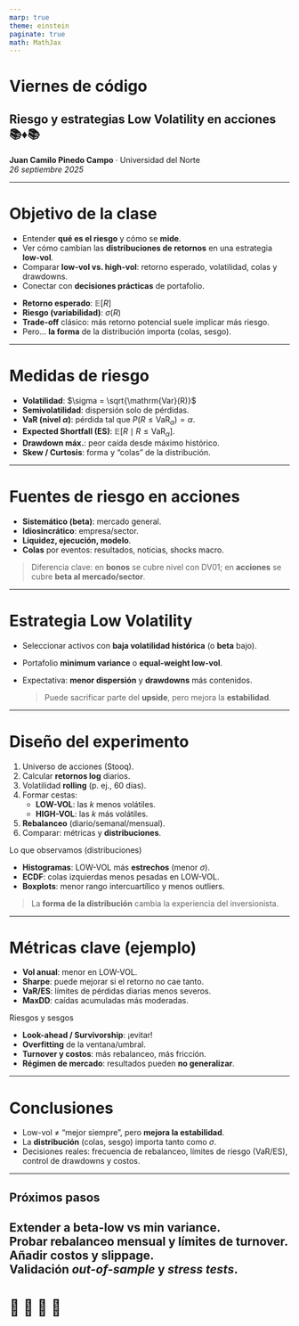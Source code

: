 ```yaml
---
marp: true
theme: einstein
paginate: true
math: MathJax
---
```


<!-- _class: lead -->
# Viernes de código
## Riesgo y estrategias **Low Volatility** en acciones 📚♦📚
**Juan Camilo Pinedo Campo** · Universidad del Norte  
_26 septiembre 2025_

---

<!-- _class: white-slide -->

# Objetivo de la clase

<div class="multicolumn Vcenter"><div>



- Entender **qué es el riesgo** y cómo se **mide**.
- Ver cómo cambian las **distribuciones de retornos** en una estrategia **low-vol**.
- Comparar **low-vol vs. high-vol**: retorno esperado, volatilidad, colas y drawdowns.
- Conectar con **decisiones prácticas** de portafolio.


</div><div>


- **Retorno esperado**: $\mathbb{E}[R]$
- **Riesgo (variabilidad)**: $\sigma(R)$
- **Trade-off** clásico: más retorno potencial suele implicar más riesgo.  
- Pero… **la forma** de la distribución importa (colas, sesgo).
</div></div>


---

# Medidas de riesgo

- **Volatilidad**: $\sigma = \sqrt{\mathrm{Var}(R)}$
- **Semivolatilidad**: dispersión solo de pérdidas.
- **VaR (nivel $\alpha$)**: pérdida tal que $P(R \leq \mathrm{VaR}_\alpha) = \alpha$.
- **Expected Shortfall (ES)**: $\mathbb{E}[R \mid R \leq \mathrm{VaR}_\alpha]$.
- **Drawdown máx.**: peor caída desde máximo histórico.
- **Skew / Curtosis**: forma y “colas” de la distribución.

---

# Fuentes de riesgo en acciones

- **Sistemático (beta)**: mercado general.
- **Idiosincrático**: empresa/sector.
- **Liquidez, ejecución, modelo**.
- **Colas** por eventos: resultados, noticias, shocks macro.


> Diferencia clave: en **bonos** se cubre nivel con DV01; en **acciones** se cubre **beta al mercado/sector**.


---

# Estrategia Low Volatility

- Seleccionar activos con **baja volatilidad histórica** (o **beta** bajo).
- Portafolio **minimum variance** o **equal-weight low-vol**.
- Expectativa: **menor dispersión** y **drawdowns** más contenidos. 

  > Puede sacrificar parte del **upside**, pero mejora la **estabilidad**.



---

<!-- _class: white-slide -->

# Diseño del experimento

<div class="multicolumn Vcenter"><div>



1. Universo de acciones (Stooq).  
2. Calcular **retornos log** diarios.  
3. Volatilidad **rolling** (p. ej., 60 días).  
4. Formar cestas:
   - **LOW-VOL**: las $k$ menos volátiles.
   - **HIGH-VOL**: las $k$ más volátiles.
5. **Rebalanceo** (diario/semanal/mensual).  
6. Comparar: métricas y **distribuciones**.


</div><div>


Lo que observamos (distribuciones)

- **Histogramas**: LOW-VOL más **estrechos** (menor $\sigma$).
- **ECDF**: colas izquierdas menos pesadas en LOW-VOL.
- **Boxplots**: menor rango intercuartílico y menos outliers.

> La **forma de la distribución** cambia la experiencia del inversionista.  

</div></div>

---

<!-- _class: white-slide -->

# Métricas clave (ejemplo)

<div class="multicolumn Vcenter"><div>





- **Vol anual**: menor en LOW-VOL.  
- **Sharpe**: puede mejorar si el retorno no cae tanto.  
- **VaR/ES**: límites de pérdidas diarias menos severos.  
- **MaxDD**: caídas acumuladas más moderadas.



</div><div>


Riesgos y sesgos

- **Look-ahead / Survivorship**: ¡evitar!  
- **Overfitting** de la ventana/umbral.  
- **Turnover y costos**: más rebalanceo, más fricción.  
- **Régimen de mercado**: resultados pueden **no generalizar**.

</div></div>


---

# Conclusiones

- Low-vol ≠ “mejor siempre”, pero **mejora la estabilidad**.
- La **distribución** (colas, sesgo) importa tanto como $\sigma$.
- Decisiones reales: frecuencia de rebalanceo, límites de riesgo (VaR/ES), control de drawdowns y costos.


---

Próximos pasos
----

 Extender a **beta-low** vs **min variance**.  
Probar **rebalanceo mensual** y **límites de turnover**.  
Añadir **costos** y **slippage**.  
 Validación *out-of-sample* y *stress tests*.
---

  🐍 🐍 🐍 🐍
=
